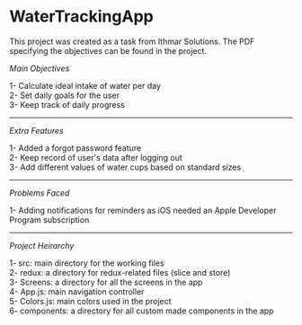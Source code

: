 # WaterTrackingApp


This project was created as a task from Ithmar Solutions. The PDF specifying the objectives can be found in the project.

*Main Objectives*

1- Calculate ideal intake of water per day <br>
2- Set daily goals for the user <br>
3- Keep track of daily progress <br>

-----------------------------
*Extra Features*

1- Added a forgot password feature <br>
2- Keep record of user's data after logging out <br>
3- Add different values of water cups based on standard sizes <br>

----------------------------
*Problems Faced*

1- Adding notifications for reminders as iOS needed an Apple Developer Program subscription

----------------------------
*Project Heirarchy*

1- src: main directory for the working files <br>
2- redux: a directory for redux-related files (slice and store) <br>
3- Screens: a directory for all the screens in the app <br>
4- App.js: main navigation controller <br>
5- Colors.js: main colors used in the project <br>
6- components: a directory for all custom made components in the app <br>
